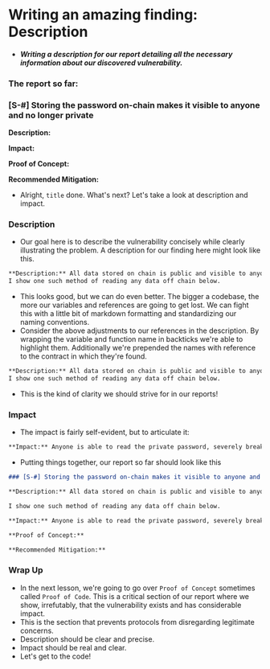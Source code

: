 # Writing an amazing finding: Description
- ***Writing a description for our report detailing all the necessary information about our discovered vulnerability.***

### The report so far:

### \[S-#] Storing the password on-chain makes it visible to anyone and no longer private

**Description:**

**Impact:**

**Proof of Concept:**

**Recommended Mitigation:**

- Alright, `title` done. What's next? Let's take a look at description and impact.

### Description
- Our goal here is to describe the vulnerability concisely while clearly illustrating the problem. A description for our finding here might look like this.

```md
**Description:** All data stored on chain is public and visible to anyone. The s_password variable is intended to be hidden and only accessible by the owner through the getPassword function.
I show one such method of reading any data off chain below.
```

- This looks good, but we can do even better. The bigger a codebase, the more our variables and references are going to get lost. We can fight this with a little bit of markdown formatting and standardizing our naming conventions.
- Consider the above adjustments to our references in the description. By wrapping the variable and function name in backticks we're able to highlight them. Additionally we're prepended the names with reference to the contract in which they're found.

```md
**Description:** All data stored on chain is public and visible to anyone. The `PasswordStore::s_password` variable is intended to be hidden and only accessible by the owner through the `PasswordStore::getPassword` function.
I show one such method of reading any data off chain below.
```

- This is the kind of clarity we should strive for in our reports!

### Impact
- The impact is fairly self-evident, but to articulate it:

```md
**Impact:** Anyone is able to read the private password, severely breaking the functionality of the protocol.
```

- Putting things together, our report so far should look like this

```md
### [S-#] Storing the password on-chain makes it visible to anyone and no longer private

**Description:** All data stored on chain is public and visible to anyone. The `PasswordStore::s_password` variable is intended to be hidden and only accessible by the owner through the `PasswordStore::getPassword` function.

I show one such method of reading any data off chain below.

**Impact:** Anyone is able to read the private password, severely breaking the functionality of the protocol.

**Proof of Concept:**

**Recommended Mitigation:**
```

### Wrap Up
- In the next lesson, we're going to go over `Proof of Concept` sometimes called `Proof of Code`. This is a critical section of our report where we show, irrefutably, that the vulnerability exists and has considerable impact.
- This is the section that prevents protocols from disregarding legitimate concerns.
- Description should be clear and precise.
- Impact should be real and clear.
- Let's get to the code!
